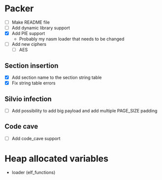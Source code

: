 
# Packer
- [ ] Make README file
- [ ] Add dynamic library support
- [x] Add PIE support
    - Probably my nasm loader that needs to be changed
- [ ] Add new ciphers
    - [ ] AES

## Section insertion
- [x] Add section name to the section string table
- [x] Fix string table errors

## Silvio infection
- [ ] Add possibility to add big payload and add multiple PAGE_SIZE padding

## Code cave
- [ ] Add code_cave support



# Heap allocated variables
- loader (elf_functions)